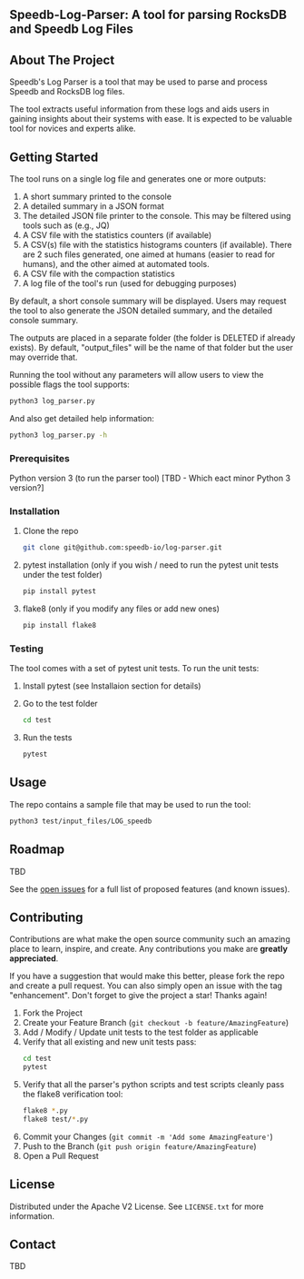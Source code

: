 ## Speedb-Log-Parser: A tool for parsing RocksDB and Speedb Log Files

<!-- ABOUT THE PROJECT -->
## About The Project
Speedb's Log Parser is a tool that may be used to parse and process 
Speedb and RocksDB log files.

The tool extracts useful information from these logs and aids users in 
gaining insights about their systems with ease. It is expected to be valuable tool
for novices and experts alike.




<!-- GETTING STARTED -->
## Getting Started
The tool runs on a single log file and generates one or more outputs:
1. A short summary printed to the console
2. A detailed summary in a JSON format
3. The detailed JSON file printer to the console. This may be filtered 
   using tools such as (e.g., JQ)
4. A CSV file with the statistics counters (if available)
5. A CSV(s) file with the statistics histograms counters (if available). 
   There are 2 such files generated, one aimed at humans (easier to read 
   for humans), and the other aimed at automated tools.
6. A CSV file with the compaction statistics
7. A log file of the tool's run (used for debugging purposes)

By default, a short console summary will be displayed. Users may request the 
tool to also generate the JSON detailed summary, and the detailed console 
summary.

The outputs are placed in a separate folder (the folder is DELETED if 
already exists). By default, "output_files" will be the name of that folder 
but the user may override that.

Running the tool without any parameters will allow users to view the 
possible flags the tool supports:
   ```sh
   python3 log_parser.py
   ```

And also get detailed help information:
   ```sh
   python3 log_parser.py -h
   ```


### Prerequisites

Python version 3 (to run the parser tool) [TBD - Which eact minor Python 3 
version?]

### Installation

1. Clone the repo
   ```sh
   git clone git@github.com:speedb-io/log-parser.git
   ```

2. pytest installation (only if you wish / need to run the pytest unit 
   tests under the test folder)
   ```sh
   pip install pytest
   ```
3. flake8 (only if you modify any files or add new ones)
   ```sh
   pip install flake8
   ```

### Testing
The tool comes with a set of pytest unit tests.
To run the unit tests:
1. Install pytest (see Installaion section for details)
2. Go to the test folder
   ```sh
   cd test
   ```

3. Run the tests
   ```sh
   pytest
   ```
   

<!-- USAGE EXAMPLES -->
## Usage

The repo contains a sample file that may be used to run the tool:
   ```sh
   python3 test/input_files/LOG_speedb
   ```


<!-- ROADMAP -->
## Roadmap

TBD


See the [open issues](TBD) for a full list of proposed features (and known issues).



<!-- CONTRIBUTING -->
## Contributing

Contributions are what make the open source community such an amazing place to learn, inspire, and create. Any contributions you make are **greatly appreciated**.

If you have a suggestion that would make this better, please fork the repo and create a pull request. You can also simply open an issue with the tag "enhancement".
Don't forget to give the project a star! Thanks again!

1. Fork the Project
2. Create your Feature Branch (`git checkout -b feature/AmazingFeature`)
3. Add / Modify / Update unit tests to the test folder as applicable
4. Verify that all existing and new unit tests pass:
   ```sh
   cd test
   pytest
   ```
5. Verify that all the parser's python scripts and test scripts cleanly 
   pass the flake8 verification tool:
   ```sh
   flake8 *.py
   flake8 test/*.py
   ```
6. Commit your Changes (`git commit -m 'Add some AmazingFeature'`)
7. Push to the Branch (`git push origin feature/AmazingFeature`)
8. Open a Pull Request


<!-- LICENSE -->
## License

Distributed under the Apache V2 License. See `LICENSE.txt` for more information.



<!-- CONTACT -->
## Contact

TBD
